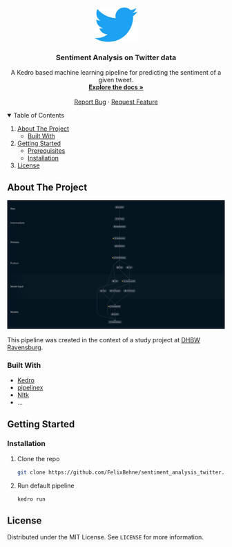 <!-- PROJECT LOGO -->
<br />
<p align="center">
  <a href="https://github.com/FelixBehne/sentiment_analysis_twitter">
    <img src="images/twitter_logo.png" alt="Logo" width="100" height="80">
  </a>

  <h3 align="center">Sentiment Analysis on Twitter data</h3>

  <p align="center">
   A Kedro based machine learning pipeline for predicting the sentiment of a given tweet.
    <br />
    <a href="https://github.com/FelixBehne/sentiment_analysis_twitter/tree/master/docs/source"><strong>Explore the docs »</strong></a>
    <br />
    <br />
    <a href="https://github.com/FelixBehne/sentiment_analysis_twitter/issues">Report Bug</a>
    ·
    <a href="https://github.com/FelixBehne/sentiment_analysis_twitter/pulls">Request Feature</a>
  </p>
</p>



<!-- TABLE OF CONTENTS -->
<details open="open">
  <summary>Table of Contents</summary>
  <ol>
    <li>
      <a href="#about-the-project">About The Project</a>
      <ul>
        <li><a href="#built-with">Built With</a></li>
      </ul>
    </li>
    <li>
      <a href="#getting-started">Getting Started</a>
      <ul>
        <li><a href="#prerequisites">Prerequisites</a></li>
        <li><a href="#installation">Installation</a></li>
      </ul>
    </li>
    <li><a href="#license">License</a></li>

  </ol>
</details>



<!-- ABOUT THE PROJECT -->
## About The Project

[![Product Name Screen Shot][product-screenshot]](")

This pipeline was created in the context of a study project at [DHBW Ravensburg](https://www.ravensburg.dhbw.de/startseite).

### Built With

* [Kedro](https://kedro.readthedocs.io/en/stable/)
* [pipelinex](https://pipelinex.readthedocs.io/en/latest/)
* [Nltk](https://www.nltk.org/)
* ...



<!-- GETTING STARTED -->
## Getting Started

### Installation

1. Clone the repo
   ```sh
   git clone https://github.com/FelixBehne/sentiment_analysis_twitter.git
   ```
2. Run default pipeline
   ```sh
   kedro run
   ```


<!-- LICENSE -->
## License

Distributed under the MIT License. See `LICENSE` for more information.




<!-- MARKDOWN LINKS & IMAGES -->
<!-- https://www.markdownguide.org/basic-syntax/#reference-style-links -->

[product-screenshot]: images/pipeline.png
